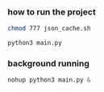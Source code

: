 ### how to run the project  
```bash
chmod 777 json_cache.sh
```

```python
python3 main.py
```

### background running  
```python
nohup python3 main.py &
```